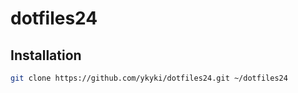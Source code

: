 # dotfiles24

## Installation

```bash
git clone https://github.com/ykyki/dotfiles24.git ~/dotfiles24
```
